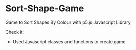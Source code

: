 # Sort-Shape-Game
Game to Sort Shapes By Colour with p5.js Javascript Library

Check it:

- Used Javascript classes and functions to create game
